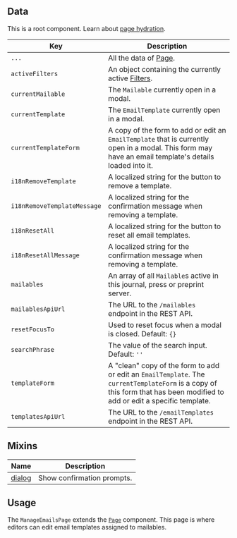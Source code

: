 ## Data

This is a root component. Learn about [page hydration](#/pages/pages).

| Key | Description |
| --- | --- |
| `...` | All the data of [Page](#/component/Page). |
| `activeFilters` | An object containing the currently active [Filters](#/component/Filter). |
| `currentMailable` | The `Mailable` currently open in a modal. |
| `currentTemplate` | The `EmailTemplate` currently open in a modal. |
| `currentTemplateForm` | A copy of the form to add or edit an `EmailTemplate` that is currently open in a modal. This form may have an email template's details loaded into it. |
| `i18nRemoveTemplate` | A localized string for the button to remove a template. |
| `i18nRemoveTemplateMessage` | A localized string for the confirmation message when removing a template. |
| `i18nResetAll` | A localized string for the button to reset all email templates. |
| `i18nResetAllMessage` | A localized string for the confirmation message when removing a template. |
| `mailables` | An array of all `Mailable`s active in this journal, press or preprint server. |
| `mailablesApiUrl` | The URL to the `/mailables` endpoint in the REST API. |
| `resetFocusTo` | Used to reset focus when a modal is closed. Default: `{}` |
| `searchPhrase` | The value of the search input. Default: `''` |
| `templateForm` | A "clean" copy of the form to add or edit an `EmailTemplate`. The `currentTemplateForm` is a copy of this form that has been modified to add or edit a specific template. |
| `templatesApiUrl` | The URL to the `/emailTemplates` endpoint in the REST API. |

## Mixins

| Name                      | Description                |
| ------------------------- | -------------------------- |
| [dialog](#/mixins/dialog) | Show confirmation prompts. |

## Usage

The `ManageEmailsPage` extends the [`Page`](#/component/Page) component. This page is where editors can edit email templates assigned to mailables.
